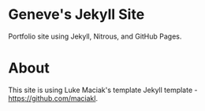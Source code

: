 Geneve's Jekyll Site
===
Portfolio site using Jekyll, Nitrous, and GitHub Pages.

About
=====
This site is using Luke Maciak's template Jekyll template - https://github.com/maciakl.

